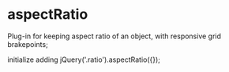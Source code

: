 # aspectRatio
Plug-in for keeping aspect ratio of an object, with responsive grid brakepoints;

initialize adding
  jQuery('.ratio').aspectRatio({});
